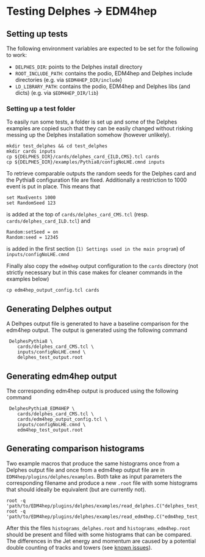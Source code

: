 # Testing Delphes -> EDM4hep


## Setting up tests

The following environment variables are expected to be set for the following to
work:
- `DELPHES_DIR`: points to the Delphes install directory
- `ROOT_INCLUDE_PATH`: contains the podio, EDM4hep and Delphes include
  directories (e.g. via `$EDM4HEP_DIR/include`)
- `LD_LIBRARY_PATH`: contains the podio, EDM4hep and Delphes libs (and dicts)
  (e.g. via `$EDM4HEP_DIR/lib`)


### Setting up a test folder

To easily run some tests, a folder is set up and some of the Delphes examples
are copied such that they can be easily changed without risking messing up the
Delphes installation somehow (however unlikely).

    mkdir test_delphes && cd test_delphes
    mkdir cards inputs
    cp ${DELPHES_DIR}/cards/delphes_card_{ILD,CMS}.tcl cards
    cp ${DELPHES_DIR}/examples/Pythia8/configNoLHE.cmnd inputs

To retrieve comparable outputs the random seeds for the Delphes card and the
Pythia8 configuration file are fixed. Additionally a restriction to 1000 event
is put in place. This means that

    set MaxEvents 1000
    set RandomSeed 123

is added at the top of `cards/delphes_card_CMS.tcl` (resp.
`cards/delphes_card_ILD.tcl`) and

    Random:setSeed = on
    Random:seed = 12345

is added in the first section (`1) Settings used in the main program`) of
`inputs/configNoLHE.cmnd`

Finally also copy the `edm4hep` output configuration to the `cards` directory
(not strictly necessary but in this case makes for cleaner commands in the
examples below)

    cp edm4hep_output_config.tcl cards

## Generating Delphes output

A Delhpes output file is generated to have a baseline comparison for the edm4hep
output. The output is generated using the following command

     DelphesPythia8 \
        cards/delphes_card_CMS.tcl \
        inputs/configNoLHE.cmnd \
        delphes_test_output.root


## Generating edm4hep output

The corresponding edm4hep output is produced using the following command

     DelphesPythia8_EDM4HEP \
        cards/delphes_card_CMS.tcl \
        cards/edm4hep_output_config.tcl \
        inputs/configNoLHE.cmnd \
        edm4hep_test_output.root


## Generating comparison histograms

Two example macros that produce the same histograms once from a Delphes output
file and once from a edm4hep output file are in
`EDM4hep/plugins/delphes/examples`. Both take as input parameters the
corresponding filename and produce a new `.root` file with some histograms that
should ideally be equivalent (but are currently not).

    root -q 'path/to/EDM4hep/plugins/delphes/examples/read_delphes.C("delphes_test_output.root")'
    root -q 'path/to/EDM4hep/plugins/delphes/examples/read_edm4hep.C("edm4hep_test_output.root")' 

After this the files `histograms_delphes.root` and `histograms_edm4hep.root`
should be present and filled with some histograms that can be compared. The
differences in the Jet energy and momentum are caused by a potential double
counting of tracks and towers (see [known issues](../README.md#known-issues)).
